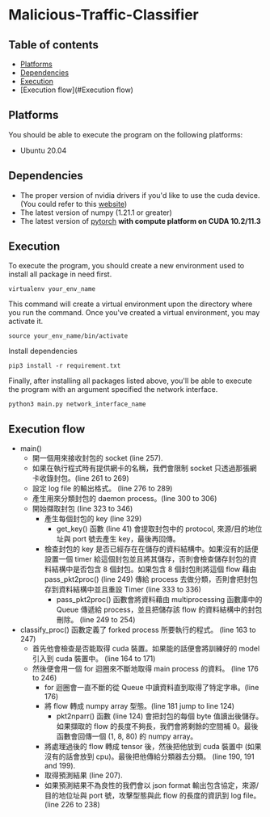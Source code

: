 # Malicious-Traffic-Classifier
## Table of contents
* [Platforms](#platforms)
* [Dependencies](#Dependencies)
* [Execution](#Execution)
* [Execution flow](#Execution flow)
## Platforms
You should be able to execute the program on the following platforms:
* Ubuntu 20.04
## Dependencies
* The proper version of nvidia drivers if you'd like to use the cuda device. (You could refer to this [website](https://linuxconfig.org/how-to-install-the-nvidia-drivers-on-ubuntu-20-04-focal-fossa-linux))
* The latest version of numpy (1.21.1 or greater)
* The latest version of [pytorch](https://pytorch.org/) **with compute platform on CUDA 10.2/11.3**
## Execution
To execute the program, you should create a new environment used to install all package in need first. 
```
virtualenv your_env_name
```
This command will create a virtual environment upon the directory where you run the command. Once you've created a virtual environment, you may activate it.
```
source your_env_name/bin/activate
```
Install dependencies
```
pip3 install -r requirement.txt
```
Finally, after installing all packages listed above, you'll be able to execute the program with an argument specified the network interface.
```
python3 main.py network_interface_name
```

## Execution flow
* main()
    * 開一個用來接收封包的 socket (line 257).
    * 如果在執行程式時有提供網卡的名稱，我們會限制 socket 只透過那張網卡收錄封包。(line 261 to 269)
    * 設定 log file 的輸出格式。 (line 276 to 289)
    * 產生用來分類封包的 daemon process。(line 300 to 306)
    * 開始擷取封包 (line 323 to 346)
        * 產生每個封包的 key (line 329)
            * get_key() 函數 (line 41) 會提取封包中的 protocol, 來源/目的地位址與 port 號去產生 key，最後再回傳。
        * 檢查封包的 key 是否已經存在在儲存的資料結構中。如果沒有的話便設置一個 timer 給這個封包並且將其儲存，否則會檢查儲存封包的資料結構中是否包含 8 個封包。如果包含 8 個封包則將這個 flow 藉由 pass_pkt2proc() (line 249) 傳給 process 去做分類，否則會把封包存到資料結構中並且重設 Timer (line 333 to 336)
            * pass_pkt2proc() 函數會將資料藉由 multiprocessing 函數庫中的 Queue 傳遞給 process，並且把儲存該 flow 的資料結構中的封包刪除。 (line 249 to 254)
* classify_proc() 函數定義了 forked process 所要執行的程式。 (line 163 to 247)
    * 首先他會檢查是否能取得 cuda 裝置。如果能的話便會將訓練好的 model 引入到 cuda 裝置中。 (line 164 to 171)
    * 然後便會用一個 for 迴圈來不斷地取得 main process 的資料。 (line 176 to 246)
        * for 迴圈會一直不斷的從 Queue 中讀資料直到取得了特定字串。(line 176)
        * 將 flow 轉成 numpy array 型態。(line 181 jump to line 124)
            * pkt2nparr() 函數 (line 124) 會把封包的每個 byte 值讀出後儲存。如果擷取的 flow 的長度不夠長，我們會將剩餘的空間補 0。最後函數會回傳一個 (1, 8, 80) 的 numpy array。
        * 將處理過後的 flow 轉成 tensor 後，然後把他放到 cuda 裝置中 (如果沒有的話會放到 cpu)。最後把他傳給分類器去分類。 (line 190, 191 and 199).
        * 取得預測結果 (line 207).
        * 如果預測結果不為良性的我們會以 json format 輸出包含協定，來源/目的地位址與 port 號，攻擊型態與此 flow 的長度的資訊到 log file。 (line 226 to 238)
